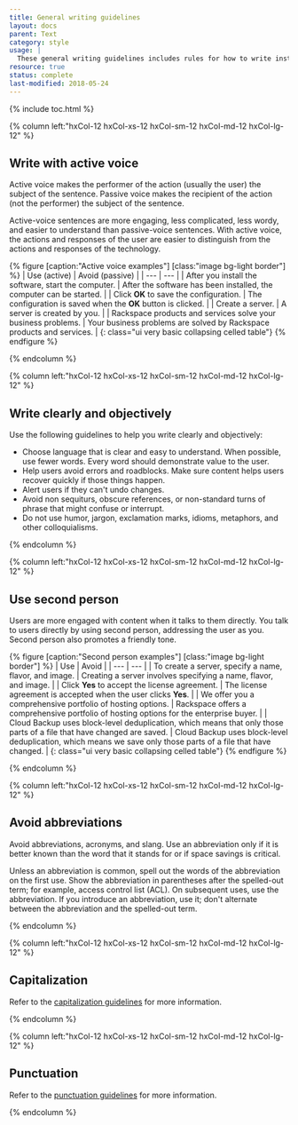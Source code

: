 ```yaml
---
title: General writing guidelines
layout: docs
parent: Text
category: style
usage: |
  These general writing guidelines includes rules for how to write instructions and descriptions that appear in a Control Panel. Consult these guidelines to write text that is clear, helpful, and grammatically correct.
resource: true
status: complete
last-modified: 2018-05-24
---
```


{% include toc.html %}

<section class="static-section"  markdown="1">

<div class="hxRow" markdown="1">

{% column left:"hxCol-12 hxCol-xs-12 hxCol-sm-12 hxCol-md-12 hxCol-lg-12" %}

## Write with active voice

Active voice makes the performer of the action (usually the user) the subject of the sentence. Passive voice makes the recipient of the action (not the performer) the subject of the sentence.

Active-voice sentences are more engaging, less complicated, less wordy, and easier to understand than passive-voice sentences. With active voice, the actions and responses of the user are easier to distinguish from the actions and responses of the technology.

{% figure [caption:"Active voice examples"] [class:"image bg-light border"] %}
| Use (active) | Avoid (passive) |
| --- | --- |
| After you install the software, start the computer. | After the software has been installed, the computer can be started. |
| Click **OK** to save the configuration. | The configuration is saved when the **OK** button is clicked. |
| Create a server. | A server is created by you. |
| Rackspace products and services solve your business problems. | Your business problems are solved by Rackspace products and services. |
{: class="ui very basic collapsing celled table"}
{% endfigure %}

{% endcolumn %}

</div>

</section>

<section class="static-section"  markdown="1">

<div class="hxRow" markdown="1">

{% column left:"hxCol-12 hxCol-xs-12 hxCol-sm-12 hxCol-md-12 hxCol-lg-12" %}

## Write clearly and objectively

Use the following guidelines to help you write clearly and objectively:

- Choose language that is clear and easy to understand. When possible, use fewer words. Every word should demonstrate value to the user.
- Help users avoid errors and roadblocks. Make sure content helps users recover quickly if those things happen.
- Alert users if they can't undo changes.
- Avoid non sequiturs, obscure references, or non-standard turns of phrase that might confuse or interrupt.
- Do not use humor, jargon, exclamation marks, idioms, metaphors, and other colloquialisms.

{% endcolumn %}

</div>

</section>

<section class="static-section"  markdown="1">

<div class="hxRow" markdown="1">

{% column left:"hxCol-12 hxCol-xs-12 hxCol-sm-12 hxCol-md-12 hxCol-lg-12" %}

## Use second person

Users are more engaged with content when it talks to them directly. You talk to users directly by using second person, addressing the user as you. Second person also promotes a friendly tone.

{% figure [caption:"Second person examples"] [class:"image bg-light border"] %}
| Use | Avoid  |
| --- | --- |
| To create a server, specify a name, flavor, and image. | Creating a server involves specifying a name, flavor, and image. |
| Click **Yes** to accept the license agreement. | The license agreement is accepted when the user clicks **Yes**. |
| We offer you a comprehensive portfolio of hosting options. | Rackspace offers a comprehensive portfolio of hosting options for the enterprise buyer. |
| Cloud Backup uses block-level deduplication, which means that only those parts of a file that have changed are saved. | Cloud Backup uses block-level deduplication, which means we save only those parts of a file that have changed. |
{: class="ui very basic collapsing celled table"}
{% endfigure %}

{% endcolumn %}

</div>

</section>

<section class="static-section"  markdown="1">

<div class="hxRow" markdown="1">

{% column left:"hxCol-12 hxCol-xs-12 hxCol-sm-12 hxCol-md-12 hxCol-lg-12" %}

## Avoid abbreviations

Avoid abbreviations, acronyms, and slang. Use an abbreviation only if it is better known than the word that it stands for or if space savings is critical.

Unless an abbreviation is common, spell out the words of the abbreviation on the first use. Show the abbreviation in parentheses after the spelled-out term; for example, access control list (ACL). On subsequent uses, use the abbreviation. If you introduce an abbreviation, use it; don't alternate between the abbreviation and the spelled-out term.

{% endcolumn %}

</div>

</section>

<section class="static-section"  markdown="1">

<div class="hxRow" markdown="1">

{% column left:"hxCol-12 hxCol-xs-12 hxCol-sm-12 hxCol-md-12 hxCol-lg-12" %}

## Capitalization

Refer to the [capitalization guidelines]({{site.baseurl}}/style/capitalization.html) for more information.

{% endcolumn %}

</div>

</section>

<section class="static-section"  markdown="1">

<div class="hxRow" markdown="1">

{% column left:"hxCol-12 hxCol-xs-12 hxCol-sm-12 hxCol-md-12 hxCol-lg-12" %}

## Punctuation

Refer to the [punctuation guidelines]({{site.baseurl}}/style/punctuation.html) for more information.

{% endcolumn %}

</div>

</section>
